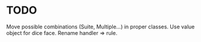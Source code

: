TODO
====

Move possible combinations (Suite, Multiple…) in proper classes.
Use value object for dice face.
Rename handler => rule.
